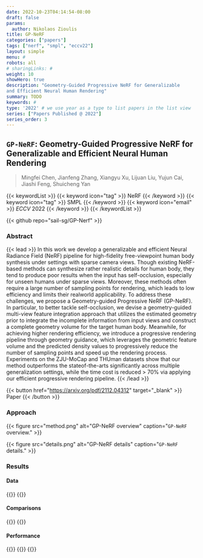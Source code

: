```yaml
---
date: 2022-10-23T04:14:54-08:00
draft: false
params:
  author: Nikolaos Zioulis
title: GP-NeRF
categories: ["papers"]
tags: ["nerf", "smpl", "eccv22"]
layout: simple
menu: #
robots: all
# sharingLinks: #
weight: 10
showHero: true
description: "Geometry-Guided Progressive NeRF for Generalizable
and Efficient Neural Human Rendering"
summary: TODO
keywords: #
type: '2022' # we use year as a type to list papers in the list view
series: ["Papers Published @ 2022"]
series_order: 3
---
```


## `GP-NeRF`: Geometry-Guided Progressive NeRF for Generalizable and Efficient Neural Human Rendering

> Mingfei Chen, Jianfeng Zhang, Xiangyu Xu, Lijuan Liu, Yujun Cai, Jiashi
Feng, Shuicheng Yan

{{< keywordList >}}
{{< keyword icon="tag" >}} NeRF {{< /keyword >}}
{{< keyword icon="tag" >}} SMPL {{< /keyword >}}
{{< keyword icon="email" >}} *ECCV* 2022 {{< /keyword >}}
{{< /keywordList >}}

{{< github repo="sail-sg/GP-Nerf" >}}

### Abstract
{{< lead >}}
In this work we develop a generalizable and efficient Neural Radiance Field (NeRF) pipeline for high-fidelity free-viewpoint human body synthesis under settings with sparse camera views. Though existing NeRF-based methods can synthesize rather realistic details for human body, they tend to produce poor results when the input has self-occlusion, especially for unseen humans under sparse views. Moreover, these methods often require a large number of sampling points for rendering, which leads to low efficiency and limits their realworld applicability. To address these challenges, we propose a Geometry-guided Progressive NeRF (GP-NeRF). In particular, to better tackle self-occlusion, we devise a geometry-guided multi-view feature integration approach that utilizes the estimated geometry prior to integrate the incomplete information from input views and construct a complete geometry volume for the target human body. Meanwhile, for achieving higher rendering efficiency, we introduce a progressive rendering pipeline through geometry guidance, which leverages the geometric feature volume and the predicted density values to progressively reduce the number of sampling points and speed up the rendering process. Experiments on the ZJU-MoCap and THUman datasets show that our method outperforms the stateof-the-arts significantly across multiple generalization settings, while the time cost is reduced > 70% via applying our efficient progressive rendering pipeline.
{{< /lead >}}

{{< button href="https://arxiv.org/pdf/2112.04312" target="_blank" >}}
Paper
{{< /button >}}

### Approach

{{< figure
    src="method.png"
    alt="GP-NeRF overview"
    caption="`GP-NeRF` overview."
    >}}

{{< figure
    src="details.png"
    alt="GP-NeRF details"
    caption="`GP-NeRF` details."
    >}}

### Results

#### Data
{{<badge label="test" message="ZJU_MOCAP" color="yellowgreen" logo="github" link="https://github.com/zju3dv/neuralbody/blob/master/INSTALL.md#zju-mocap-dataset" target="_blank">}}
{{<badge label="test" message="THuman" color="orange" style="plastic" logo="github" link="https://github.com/ZhengZerong/DeepHuman/tree/master/THUmanDataset" target="_blank">}}

#### Comparisons
{{<badge label="body--NeRF" message="NeuralBody" color="coral" logo="github" link="https://github.com/zju3dv/neuralbody" target="_blank">}}
{{<badge label="body--NeRF" message="NeuralHumanPerformer" color="lime" logo="github" link="https://github.com/YoungJoongUNC/Neural_Human_Performer" target="_blank">}}

#### Performance
{{<badge label="render" message="175ms" color="informational" logo="link" >}}
{{<badge label="render" message="512_x_512" color="informational" logo="link" >}}
{{<badge label="render" message="RTX3090" color="informational" logo="link" >}}
